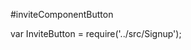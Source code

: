 #inviteComponentButton

var InviteButton = require('../src/Signup');
 
<InviteButton 
    defaultValue="text in button"
    alreadyRegistered="Boolean value"
    resendInviteClick="click listener for resend invite button"
    sendInviteClick="click listener send invite button"
    error="boolean if any error in response"
    errorText="errorm message to be displayed"
    submitRegistrationButtonDisabled="boolean to disable the button">
</InviteButton>
